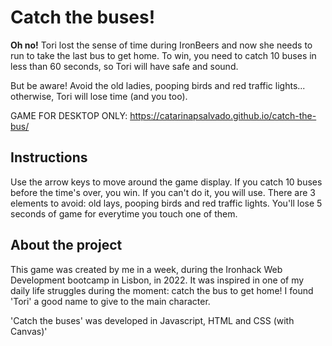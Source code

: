 # Catch the buses!

 **Oh no!** Tori lost the sense of time during IronBeers and now she needs to run to take the last bus to get home.
 To win, you need to catch 10 buses in less than 60 seconds, so Tori will have safe and sound. 
 
 But be aware! Avoid the old ladies, pooping birds and red traffic lights... otherwise, Tori will lose time (and you too).
  
GAME FOR DESKTOP ONLY: https://catarinapsalvado.github.io/catch-the-bus/

## Instructions 

Use the arrow keys to move around the game display. If you catch 10 buses before the time's over, you win. If you can't do it, you will use. There are 3 elements to avoid: old lays, pooping birds and red traffic lights. You'll lose 5 seconds of game for everytime you touch one of them.

## About the project

This game was created by me in a week, during the Ironhack Web Development bootcamp in Lisbon, in 2022. It was inspired in one of my daily life struggles during the moment: catch the bus to get home! I found 'Tori' a good name to give to the main character.

'Catch the buses' was developed in Javascript, HTML and CSS (with Canvas)'




  
